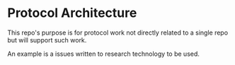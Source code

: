 # Protocol Architecture

This repo's purpose is for protocol work not directly related to a
single repo but will support such work.   

An example is a issues written to research technology to be used.

